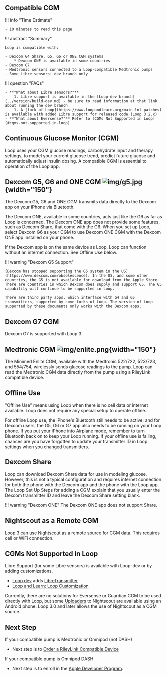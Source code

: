 ## Compatible CGM

!!! info "Time Estimate"

    - 10 minutes to read this page

!!! abstract "Summary"

    Loop is compatible with:

    - Dexcom G4 Share, G5, G6 or ONE CGM systems
        * Dexcom ONE is available in some countries
    - Dexcom G7
    - Medtronic sensors connected to a Loop-compatible Medtronic pumps
    - Some Libre sensors: dev branch only

!!! question "FAQs"

    - **"What about Libre sensors?"**
        1. Libre support is available in the [Loop-dev branch](../version/build-dev.md) - be sure to read information at that link about running the dev branch
        1. A [fork of Loop](https://www.loopandlearn.org/main-lnl-patches) is available with added Libre support for released code (Loop 3.2.x)
    - **"What about Eversense?"** Refer to [CGMs Not Supported in Loop](#cgms-not-supported-in-loop)


## Continuous Glucose Monitor (CGM)

Loop uses your CGM glucose readings, carbohydrate input and therapy settings, to model your current glucose trend, predict future glucose and automatically adjust insulin dosing. A compatible CGM is essential to operation of the Loop app.


## Dexcom G5, G6 and ONE CGM ![img/g5.jpg](img/g5.jpg){width="150"}

The Dexcom G5, G6 and ONE CGM transmits data directly to the Dexcom app on your iPhone via Bluetooth.

The Dexcom ONE, available in some countries, acts just like the G6 as far as Loop is concerned. The Dexcom ONE app does not provide some features, such as Dexcom Share, that come with the G6. When you set up Loop, select Dexcom G6 as your CGM to use Dexcom ONE CGM with the Dexcom ONE app installed on your phone.

If the Dexcom app is on the same device as Loop, Loop can function without an internet connection. See Offline Use below.

!!! warning "Dexcom G5 Support"

    [Dexcom has stopped supporting the G5 system in the US](https://www.dexcom.com/obsolescence). In the US, and some other countries, the G5 is not available for download from the Apple Store. There are countries in which Dexcom does supply and support G5. The G5 capability will continue to be supported in Loop.

    There are third party apps, which interface with G4 and G5 transmitters, supported by some forks of Loop. The version of Loop supported by these documents only works with the Dexcom apps.

## Dexcom G7 CGM

Dexcom G7 is supported with Loop 3.

## Medtronic CGM ![img/enlite.png](img/enlite.png){width="150"}

The Minimed Enlite CGM, available with the Medtronic 522/722, 523/723, and 554/754, wirelessly sends glucose readings to the pump. Loop can read the Medtronic CGM data directly from the pump using a RileyLink compatible device.

## Offline Use

"Offline Use" means using Loop when there is no cell data or internet available. Loop does not require any special setup to operate offline.

For offline Loop use, the iPhone's Bluetooth still needs to be active; and for Dexcom users, the G5, G6 or G7 app also needs to be running on your Loop phone. If you put your iPhone into Airplane mode, remember to turn Bluetooth back on to keep your Loop running. If your offline use is failing, chances are you have forgotten to update your transmitter ID in Loop settings when you changed transmitters.

## Dexcom Share

Loop can download Dexcom Share data for use in modeling glucose. However, this is not a typical configuration and requires internet connection for both the phone with the Dexcom app and the phone with the Loop app.  The Loop Set Up Steps for adding a CGM explain that you usually enter the Dexcom transmitter ID and leave the Dexcom Share setting blank.

!!! warning "Dexcom ONE"
    The Dexcom ONE app does not support Share.

## Nightscout as a Remote CGM

Loop 3 can use Nightscout as a remote source for CGM data. This requires cell or WiFi connection.


## CGMs Not Supported in Loop

Libre Support (for some Libre sensors) is available with Loop-dev or by adding customizations.

* [Loop dev](../version/build-dev.md) adds [LibreTransmitter](https://github.com/dabear/LibreTransmitter#libretransmitter-for-loop)
* [Loop and Learn: Loop Customization](https://www.loopandlearn.org/main-lnl-patches) 

Currently, there are no solutions for Eversense or Guardian CGM to be used directly with Loop, but some [Uploaders](https://nightscout.github.io/uploader/uploaders/) to Nightscout are available using an Android phone. Loop 3.0 and later allows the use of Nightscout as a CGM source.

## Next Step

If your compatible pump is Medtronic or Omnipod (not DASH)

* Next step is to [Order a RileyLink Compatible Device](step5.md)

If your compatible pump is Omnipod DASH

* Next step is to enroll in the [Apple Developer Program](step6.md).

